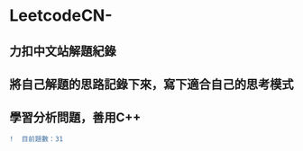 # LeetcodeCN-
## 力扣中文站解題紀錄   
## 將自己解題的思路記錄下來，寫下適合自己的思考模式   
## 學習分析問題，善用C++   


```diff
!  目前題數：31
```
